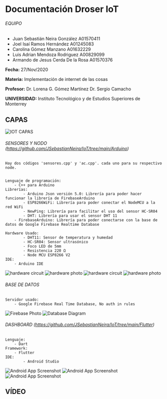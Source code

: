 # Documentación Droser IoT
###### EQUIPO
- Juan Sebastián Neira González		A01570411
- Joel Isaí Ramos Hernández		A01245083
- Carolina Gómez Manzano		A01632229
- Luis Adrian Mendoza Rodriguez		A00829099
- Armando de Jesus Cerda De la Rosa 	A01570376

 
**Fecha:** 27/Nov/2020
 
**Materia:** Implementación de internet de las cosas

**Profesor:**
Dr. Lorena G. Gómez Martínez
Dr. Sergio Camacho


**UNIVERSIDAD:**
Instituto Tecnológico y de Estudios Superiores de Monterrey



## CAPAS 
![IOT CAPAS](https://github.com/JSebastianNeira/IoT/blob/main/imagenes/Capas.jpg?raw=true "CAPAS IOT")

###### SENSORES Y NODO (https://github.com/JSebastianNeira/IoT/tree/main/Arduino)

	Hay dos códigos 'sensores.cpp' y 'ac.cpp'. cada uno para su respectivo node.
	
	
	Lenguaje de programación:
   		- C++ para Arduino  
	Librerías:
    		- Arduino Json versión 5.0: Librería para poder hacer funcionar la librería de FirebaseArduino
    		- ESP8266WiFi: Librería para poder conectar el NodeMCU a la red WiFi
    		- NewPing: Librería para facilitar el uso del sensor HC-SR04
    		- DHT: Librería para usar el sensor DHT 11
		- FirebaseArduino: Librería para poder conectarse con la base de datos de Google Firebase Realtime Database
		
  	Hardware Usado:
    		- DHT11: Sensor de temperatura y humedad
    		- HC-SR04: Sensor ultrasónico
    		- Foco LED de 5mm
    		- Resistencia 220 Ω
    		- Node MCU ESP8266 V2
	IDE:
	  	- Arduino IDE
		
![hardware circuit](https://github.com/JSebastianNeira/IoT/blob/main/imagenes/Driagama%20Circuito%201.jpg?raw=true "Diagrama Circuito 1")
![hardware photo](https://github.com/JSebastianNeira/IoT/blob/main/imagenes/Node%20MCU.jpg?raw=true "Node Simulador de AC")
![hardware circuit](https://github.com/JSebastianNeira/IoT/blob/main/imagenes/Driagama%20Circuito%202.jpg?raw=true "Diagrama Circuito 2")
![hardware photo](https://github.com/JSebastianNeira/IoT/blob/main/imagenes/Hardware.jpg?raw=true "Node Sensores")


###### BASE DE DATOS
	Servidor usado:
		- Google Firebase Real Time Database, No auth in rules
		
![Firebase Photo](https://github.com/JSebastianNeira/IoT/blob/main/imagenes/Estructura%20FireBase.jpg?raw=true "Firebase Photo")
![Database Diagram](https://github.com/JSebastianNeira/IoT/blob/main/imagenes/UML.jpg?raw=true "Database Diagram")

###### DASHBOARD (https://github.com/JSebastianNeira/IoT/tree/main/Flutter)
	Lenguaje:
		- Dart
	Framework:
		- Flutter
	IDE: 
    		- Android Studio
		
![Android App Screenshot](https://github.com/JSebastianNeira/IoT/blob/main/imagenes/Dashboard%201.jpg?raw=true "App screen 1")
![Android App Screenshot](https://github.com/JSebastianNeira/IoT/blob/main/imagenes/Dashboard%202.jpg?raw=true "App screen 2")
![Android App Screenshot](https://github.com/JSebastianNeira/IoT/blob/main/imagenes/Dashboard%203.jpg?raw=true "App screen 3")

## VÍDEO

